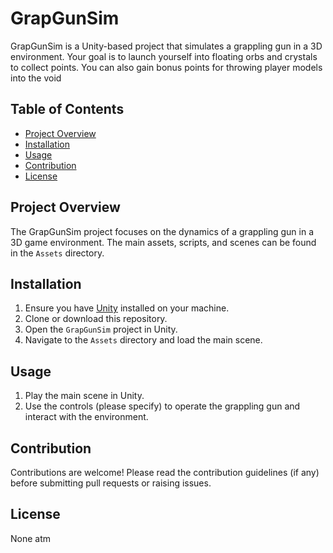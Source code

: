 
# GrapGunSim

GrapGunSim is a Unity-based project that simulates a grappling gun in a 3D environment. Your goal is to launch yourself into floating orbs and crystals to collect points. You can also gain bonus points for throwing player models into the void

## Table of Contents

- [Project Overview](#project-overview)
- [Installation](#installation)
- [Usage](#usage)
- [Contribution](#contribution)
- [License](#license)

## Project Overview

The GrapGunSim project focuses on the dynamics of a grappling gun in a 3D game environment. The main assets, scripts, and scenes can be found in the `Assets` directory.

## Installation

1. Ensure you have [Unity](https://unity.com/) installed on your machine.
2. Clone or download this repository.
3. Open the `GrapGunSim` project in Unity.
4. Navigate to the `Assets` directory and load the main scene.

## Usage

1. Play the main scene in Unity.
2. Use the controls (please specify) to operate the grappling gun and interact with the environment.

## Contribution

Contributions are welcome! Please read the contribution guidelines (if any) before submitting pull requests or raising issues.

## License

None atm
